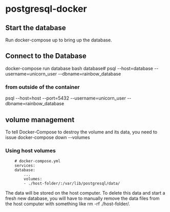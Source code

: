 # postgresql-docker
## Start the database
Run docker-compose up to bring up the database.
## Connect to the Database
docker-compose run database bash
database# psql --host=database --username=unicorn_user --dbname=rainbow_database
### from outside of the container
psql --host=host --port=5432 --username=unicorn_user --dbname=rainbow_database
## volume management
To tell Docker-Compose to destroy the volume and its data, you need to issue docker-compose down --volumes
### Using host volumes
```
    # docker-compose.yml
    services:
    database:
        ...
        volumes:
        - ./host-folder/:/var/lib/postgresql/data/
```
The data will be stored on the host computer. To delete this data and start a fresh new database, you will have to manually remove the data files from the host computer with something like rm -rf ./host-folder/.
